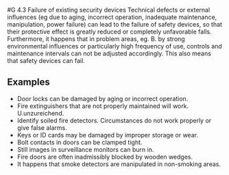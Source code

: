 #G 4.3 Failure of existing security devices
Technical defects or external influences (eg due to aging, incorrect operation, inadequate maintenance, manipulation, power failure) can lead to the failure of safety devices, so that their protective effect is greatly reduced or completely unfavorable falls. Furthermore, it happens that in problem areas, eg. B. by strong environmental influences or particularly high frequency of use, controls and maintenance intervals can not be adjusted accordingly. This also means that safety devices can fail.



## Examples 
* Door locks can be damaged by aging or incorrect operation.
* Fire extinguishers that are not properly maintained will work. U.unzureichend.
* Identify soiled fire detectors. Circumstances do not work properly or give false alarms.
* Keys or ID cards may be damaged by improper storage or wear.
* Bolt contacts in doors can be clamped tight.
* Still images in surveillance monitors can burn in.
* Fire doors are often inadmissibly blocked by wooden wedges.
* It happens that smoke detectors are manipulated in non-smoking areas.




